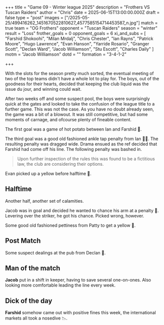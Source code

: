 +++
title = "Game 09 - Winter league 2025"
description = "Frothers VS Tuscan Raiders"
author = "Chris"
date = 2025-06-15T13:00:00.000Z
draft = false
type = "post"
images = ["/2025-05-25/499416262_1451670522810627_4577585154714453587_n.jpg"]
match = true
team = "OG Frothers"
opponent = "Tuscan Raiders"
season = "winter"
result = "Loss"
frother_goals = 0
opponent_goals = 6
xi_and_subs = [
  "Farshid Shokoohi",
  "Milan Mrdalj",
  "Chris Chester",
  "Ian Rayns",
  "Patrick Moore",
  "Hugo Lawrence",
  "Evan Hanson",
  "Yarride Rosario",
  "Granger Scott",
  "Declan Ward",
  "Jacob Williamson",
  "Stu Escott",
  "Charles Daily"
]
motm = "Jacob Williamson"
dotd = ""
formation = "3-4-1-2"

+++
 
With the slots for the season pretty much sorted, the eventual meeting of two of the top teams didn't have a whole lot to play for. 
The boys, out of the goodness for their hearts, decided that keeping the club liquid was the issue du jour, and winning could wait.

After two weeks off and some suspect pool, the boys were surprisingly quick at the gates and looked to take the confusion of the league title to a further game. This was not the case.
As you have no doubt already seen, the game was a bit of a blowout. It was still competitive, but had some moments of carnage, and ofcourse plenty of fineable content.

The first goal was a game of hot potato between Ian and Farshid 💸.

The third goal was a good old fashioned ankle tap penalty from Ian 💸💸. The resulting penalty was dragged wide. Drama ensued as the ref decided that Farshid had come off his line. The following penalty was bashed in.

> Upon further inspection of the rules this was found to be a fictitious law, the club are considering their options.

Evan picked up a yellow before halftime 💸.

## Halftime 

Another half, another set of calamities.

Jacob was in goal and decided he wanted to chance his arm at a penalty 💸. Levering over the striker, he got his chance. Picked wrong, however.

Some good old fashioned pettiness from Patty to get a yellow 💸.

## Post Match
Some suspect dealings at the pub from Declan 💸.

## Man of the match
**Jacob** put in a shift in keeper, having to save several one-on-ones. Also looking more comfortable leading the line every week.

## Dick of the day 
**Farshid** somehow came out with positive fines this week, the international markets all took a nosedive 📉.
